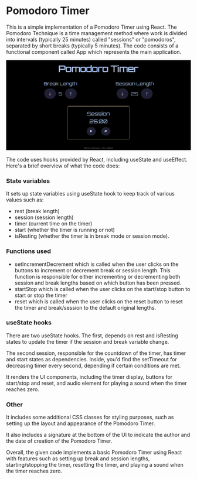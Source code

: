 # Pomodoro Timer
 This is a simple implementation of a Pomodoro Timer using React. The Pomodoro Technique is a time management method where work is divided into intervals (typically 25 minutes) called "sessions" or "pomodoros", separated by short breaks (typically 5 minutes). The code consists of a functional component called App which represents the main application.
 
 ![Pomodoro](https://github.com/rmnpch/pomodoro/blob/master/pomodoro_preview.png?raw=true)

The code uses hooks provided by React, including useState and useEffect. Here's a brief overview of what the code does:

### State variables
It sets up state variables using useState hook to keep track of various values such as:
- rest (break length)
- session (session length)
- timer (current time on the timer)
- start (whether the timer is running or not)
- isResting (whether the timer is in break mode or session mode).

### Functions used
- setIncrementDecrement which is called when the user clicks on the buttons to increment or decrement break or session length. This function is responsible for either incrementing or decrementing both session and break lengths based on which button has been pressed.
- startStop which is called when the user clicks on the start/stop button to start or stop the timer
- reset which is called when the user clicks on the reset button to reset the timer and break/session to the default original lengths.

### useState hooks
There are two useState hooks. The first, depends on rest and isResting states to update the timer if the session and break variable change.

The second session, responsible for the countdown of the timer, has timer and start states as dependencies. Inside, you'd find the setTimeout for decreasing timer every second, depending if certain conditions are met.

It renders the UI components, including the timer display, buttons for start/stop and reset, and audio element for playing a sound when the timer reaches zero.


### Other
It includes some additional CSS classes for styling purposes, such as setting up the layout and appearance of the Pomodoro Timer.

It also includes a signature at the bottom of the UI to indicate the author and the date of creation of the Pomodoro Timer.

Overall, the given code implements a basic Pomodoro Timer using React with features such as setting up break and session lengths, starting/stopping the timer, resetting the timer, and playing a sound when the timer reaches zero.
